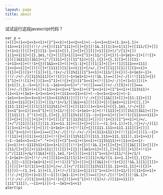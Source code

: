 ```yaml
---
layout: page
title: about
---
```

试试运行这段javascript代码？

	var p = 
	(+[[]+(1<<1<<1<<1)+(1^1<<1)+(1<<1>>1)+(-~1<<1<<1)+(1.1>>1.1)+(11>>>1)])[[(!!/-/+{})[111^111]+[[]+{}][!1&.1][1|1>>1|1]]+([111/[]+[]][+(1>1)][([]+{})[11-1>>1]+[[],[]+{}+[]][[]+1][1]+(/^/[1]+[])[1|1>>1|1]+[{},1e1,!{}+[]][1+1][1<<1^1]+(11/!{}+{})[~1+1e1+~1]+[!!{}+{}][[]&111][1&1]+(/^/[111]+[])[11^11]+[{},[{}]+{},1][1+[]][11-~1+11>>1]+(!!1+{})[1&1>>1]+([]+{1:1}+[])[1|1]+[[]+!!1][111>>>111][1<<1>>1]]+[])[([]+![111])[1|1<<1|1]+[/=/,[]+[][11]][1|[]][1>>1]+([{}]+{})[1+!![1]]+[1,!1+/~/][1%11][1^1<<1]+(111/[]+{})[~1+1e1+~1]+[!!/-/+/-/][111%111][+!!1]]((~1+1e1+1)+((!1&.1)==([]+/-/[(!![111]+{})[1^1]+(!![1]+[])[1<<1^1]+(!{}+{})[1^1<<1]+(!![1]+/-/)[+(1>1)]])[+(1>1)]),1-~1<<1)](~1-~1e1<<1<<1)+":"+(([]===[])+/-/)[5]+(([]===[])+/-/)[5]+(+[[]+(11>>1<<1>>1^1>>1)+(1^1<<1+1)+(1^1<<1)+(111%11)+(11<<1)+(1e1+~1+1<<1>>1)+(111>>>11>>1)+(-~1<<1<<1>>1)+(~1-~1e1<<1<<1>>1>>1)+(11>>111%11)])[[(!!/-/+[])[11&[]]+[[]+{11:11}+[]][111>>111][1+[]]]+([11/!1+/1/][1&1>>1][([{}]+{})[1e1>>1|1]+[[],[]+{111:111}+[]][1|1][111%11]+([]+[][11])[1<<1>>1]+[{},1e1,!/~/+{}][1<<1^1>>1][1<<1^1]+([]+11/!{})[~1+1e1+~1]+[!![111]+[]][1%1][1&1]+([]+[][111])[.1^!1]+[{},[]+{},1][111%11][11-~1+11>>1]+([]+!!1)[111>>>111]+([]+{}+[])[[]+1]+[!!1+[]][1^1][111%11]]+[])[(!1+{})[1^1<<1]+[/=/,[]+/^/[11]][1|[]][11.11>>11.11]+([]+{}+[])[~~(1.1+1.1)]+[1,!{}+/~/][1][1|1<<1]+(1/!{}+[])[~1+1e1+~1]+[!![1]+{}][111.111>>111.111][1+[]]]((11^1<<1)+((1>>1)==([]+/-/[(!!/-/+/-/)[+(111>111)]+(!![11]+[])[1-~1]+(![11]+{})[1|1<<1|1]+(!!{}+[])[11%11]])[111.111>>111.111]),11+1>>1)](~1-~1e1<<1<<1)+"."+(+[[]+(1^1<<1)+(1<<1)+(111%111)+((11<<1>>1)-(1<<1))+(~1111%11+11>>1+1)])[[(!!1+{})[!1&.1]+[[]+{}+[]][1&[]][1+[]]]+([11/[]+{}][+(111>111)][([{}]+[{}])[1e1>>1]+[[],[]+{}][[]+1][+!!1]+(/^/[111]+/&/)[1&1]+[{},1e1,!1+[]][1<<1][1^1<<1]+(111/!{}+/1/)[~1+1e1+~1]+[!!/-/+[]][11>>11][1|1]+([][1]+/&/)[1.1>>1.1]+[{},[{}]+{},1][~~1][1+1e1+1]+([]+!!1)[1^1]+([]+{})[1&1]+[!!1+{}][!1&.1][1|[]]]+[])[([]+!1)[1|1<<1|1]+[/=/,[]+/^/[11]][111%11][11.11>>11.11]+([{}]+[{}])[~~(1.1+1.1)]+[1,[]+!/~/][1|1>>1|1][1^1<<1]+([]+11/[])[11+1>>1]+[!!/-/+{}][+(1<1)][~~1]]((1e1-1)+((+[])==([]+/-/[(!!1+[])[!1&.1]+(!!/-/+/-/)[1|1<<1|1]+(!1+{})[1<<1^1]+(!![1]+/-/)[11>>11]])[111^111]),-~11>>1)](~1-~1e1<<1<<1)
	alert(p)

[1]:http://perichr.org

